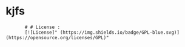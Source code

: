  # kjfs 
           # # License :
           [![License]" (https://img.shields.io/badge/GPL-blue.svg)](https://opensource.org/licenses/GPL)"
